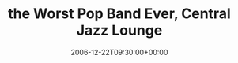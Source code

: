 ---
templateKey: event
guid: 08936c8c-6eab-11ea-99c5-002590d1d1b0
date: 2006-12-22T09:30:00+00:00
eventTime: '9:30'
title: the Worst Pop Band Ever, Central Jazz Lounge
artist: the Worst Pop Band Ever
city: Toronto
venue: Central Jazz Lounge
group: Tim Shia
guests: Katey Morley
---